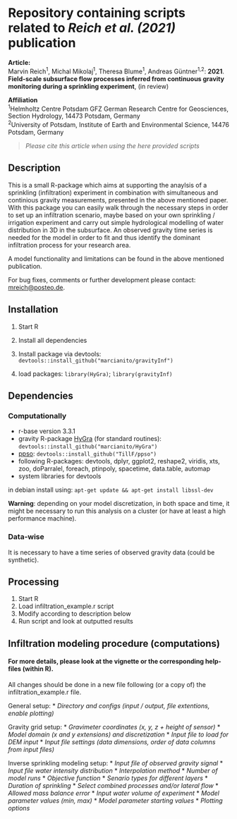 Repository containing scripts related to _Reich et al. (2021)_ publication
======================================================================
**Article:**  
Marvin Reich<sup>1</sup>, Michal Mikolaj<sup>1</sup>, Theresa Blume<sup>1</sup>, Andreas Güntner<sup>1,2</sup>: **2021**. **Field-scale subsurface flow processes inferred from continuous gravity monitoring during a sprinkling experiment**, (in review)

**Affiliation**  
<sup>1</sup>Helmholtz Centre Potsdam GFZ German Research Centre for Geosciences, Section Hydrology, 14473 Potsdam, Germany  
<sup>2</sup>University of Potsdam, Institute of Earth and Environmental Science, 14476 Potsdam, Germany
> _Please cite this article when using the here provided scripts_

## Description

This is a small R-package which aims at supporting the anaylsis of a sprinkling (infiltration) experiment in
combination with simultaneous and continious gravity measurements, 
presented in the above mentioned paper.
With this package you can easily walk through the necessary steps in order to set up an infiltration scenario,
maybe based on your own sprinkling / irrigation experiment and carry out simple hydrological modelling of water distribution
in 3D in the subsurface.
An observed gravity time series is needed for the model in order to fit and thus identify
the dominant infiltration process for your research area.

A model functionality and limitations can be found in the above mentioned publication.


For bug fixes, comments or further development please contact: mreich@posteo.de.

## Installation

1. Start R

2. Install all dependencies

3. Install package via devtools: 
`devtools::install_github("marcianito/gravityInf")`

4. load packages: 
`library(HyGra)`; 
`library(gravityInf)`

## Dependencies

### Computationally
* r-base version 3.3.1
* gravity R-package [HyGra](http://github.com/marcianito/HyGra) (for standard routines): `devtools::install_github("marcianito/HyGra")`
* [ppso](http://github.com/TillF/ppso): `devtools::install_github("TillF/ppso")`
* following R-packages: devtools, dplyr, ggplot2, reshape2, viridis, xts, zoo, doParralel, foreach, ptinpoly, spacetime, data.table, automap
* system libraries for devtools

in debian install using: 
`apt-get update && apt-get install libssl-dev`

**Warning**: depending on your model discretization, in both space and time, it might be
necessary to run this analysis on a cluster (or have at least a high performance machine).

### Data-wise
It is necessary to have a time series of observed gravity data (could be synthetic).

## Processing

1. Start R
2. Load infiltration_example.r script
3. Modify according to description below
4. Run script and look at outputted results

## Infiltration modeling procedure (computations)
#### For more details, please look at the vignette or the corresponding help-files (within R).

All changes should be done in a new file following (or a copy of) the infiltration_example.r file.

General setup:
	* _Directory and configs (input / output, file extentions, enable plotting)_

Gravity grid setup: 
	* _Gravimeter coordinates (x, y, z + height of sensor)_
	* _Model domain (x and y extensions) and discretization_
	* _Input file to load for DEM input_
	* _Input file settings (data dimensions, order of data columns from input files)_

Inverse sprinkling modeling setup:
	* _Input file of observed gravity signal_
	* _Input file water intensity distribution_
	* _Interpolation method_
	* _Number of model runs_
	* _Objective function_
	* _Senario types for different layers_
	* _Duration of sprinkling_
	* _Select combined processes and/or lateral flow_
	* _Allowed mass balance error_
	* _Input water volume of experiment_
	* _Model parameter values (min, max)_
	* _Model parameter starting values_
	* _Plotting options_

